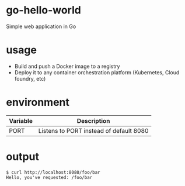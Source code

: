 # go-hello-world

Simple web application in Go

# usage

* Build and push a Docker image to a registry
* Deploy it to any container orchestration platform (Kubernetes, Cloud foundry, etc)

# environment

| Variable | Description                             |
|----------|-----------------------------------------|
| PORT     | Listens to PORT instead of default 8080 |

# output

```
$ curl http://localhost:8080/foo/bar
Hello, you've requested: /foo/bar
```